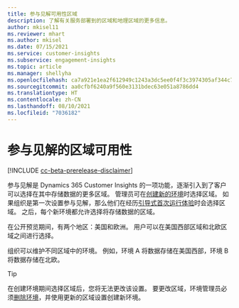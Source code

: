 ```yaml
---
title: 参与见解可用性区域
description: 了解有关服务部署到的区域和地理区域的更多信息。
author: mkisel11
ms.reviewer: mhart
ms.author: mkisel
ms.date: 07/15/2021
ms.service: customer-insights
ms.subservice: engagement-insights
ms.topic: article
ms.manager: shellyha
ms.openlocfilehash: ca7a921e1ea2f612949c1243a3dc5ee0f4f3c3974305af344c77b870db3e00a9
ms.sourcegitcommit: aa0cfbf6240a9f560e3131bdec63e051a8786dd4
ms.translationtype: HT
ms.contentlocale: zh-CN
ms.lasthandoff: 08/10/2021
ms.locfileid: "7036182"
---
```

# <a name="regional-availability-for-engagement-insights"></a>参与见解的区域可用性

[!INCLUDE [cc-beta-prerelease-disclaimer](includes/cc-beta-prerelease-disclaimer.md)]

参与见解是 Dynamics 365 Customer Insights 的一项功能，逐渐引入到了客户可以选择在其中存储数据的更多区域。 管理员可在[创建新的环境](manage-environments-workspaces.md#create-an-environment)时选择区域。 如果组织是第一次设置参与见解，那么他们在经历[引导式首次运行体验](quickstart.md)时会选择区域。 之后，每个新环境都允许选择将存储数据的区域。

在公开预览期间，有两个地区：美国和欧洲。 用户可以在美国西部区域和北欧区域之间进行选择。

组织可以维护不同区域中的环境。 例如，环境 A 将数据存储在美国西部，环境 B 将数据存储在北欧。

> [!TIP]
> 在创建环境期间选择区域后，您将无法更改该设置。 要更改区域，环境管理员必须[删除环境](manage-environments-workspaces.md#delete-an-environment)，并使用更新的区域设置创建新环境。


